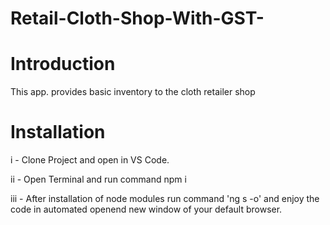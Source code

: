 # Retail-Cloth-Shop-With-GST-

# Introduction


This app. provides basic inventory to the cloth retailer shop

# Installation

i - Clone Project and open in VS Code.

ii - Open Terminal and run command npm i

iii - After installation of node modules run command 'ng s -o' and enjoy the code in automated openend new window of your default browser.
